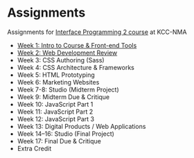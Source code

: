 # Assignments
Assignments for [Interface Programming 2 course](https://github.com/kcc-nma-art258) at KCC-NMA

- [Week 1: Intro to Course & Front-end Tools](week-1/README.md)
- [Week 2: Web Development Review](week-2/README.md)
- Week 3: CSS Authoring (Sass)
- Week 4: CSS Architecture & Frameworks
- Week 5: HTML Prototyping
- Week 6: Marketing Websites
- Week 7-8: Studio (Midterm Project)
- Week 9: Midterm Due & Critique
- Week 10: JavaScript Part 1
- Week 11: JavaScript Part 2
- Week 12: JavaScript Part 3
- Week 13: Digital Products / Web Applications
- Week 14–16: Studio (Final Project)
- Week 17: Final Due & Critique
- Extra Credit
